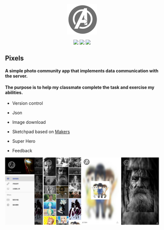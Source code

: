 <p align="center">
	<img width="100" height="100" src="Android\mark\src\main\res\drawable-nodpi\aven.png" alt="logo">
</p>
<p align="center">
	<img src="https://img.shields.io/badge/platform-Android-lightgrey.svg">
    <img src="https://img.shields.io/badge/status-finished-blue.svg">
    <img src="https://img.shields.io/badge/mail-tyzhang@hdu.edu.cn-orange.svg">
</p>

## Pixels
#### A simple photo community app that implements data communication with the server.

#### The purpose is to help my classmate complete the task and exercise my abilities.

- Version control

- Json

- Image download

- Sketchpad based on [Makers](https://github.com/dsandler/markers)

- Super Hero

- Feedback

![Demo](screenshot.png)